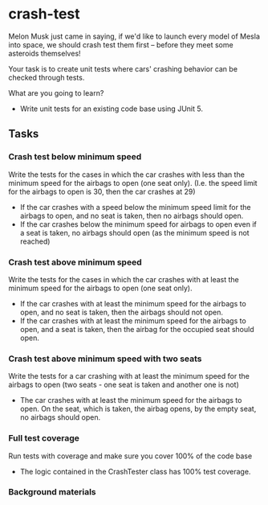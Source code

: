 # crash-test

Melon Musk just came in saying, if we'd like to launch every model of Mesla into space, we should crash test them
first – before they meet some asteroids themselves!

Your task is to create unit tests where cars' crashing behavior can be checked through tests.

What are you going to learn?

* Write unit tests for an existing code base using JUnit 5.

## Tasks

### Crash test below minimum speed

Write the tests for the cases in which the car crashes with less than the minimum speed for the airbags to open (one
seat only). (I.e. the speed limit for the airbags to open is 30, then the car crashes at 29)

* If the car crashes with a speed below the minimum speed limit for the airbags to open, and no seat is taken, then no
  airbags should open.
* If the car crashes below the minimum speed for airbags to open even if a seat is taken, no airbags should open (as the
  minimum speed is not reached)

### Crash test above minimum speed

Write the tests for the cases in which the car crashes with at least the minimum speed for the airbags to open (one seat
only).

* If the car crashes with at least the minimum speed for the airbags to open, and no seat is taken, then the airbags
  should not open.
* If the car crashes with at least the minimum speed for the airbags to open, and a seat is taken, then the airbag for
  the occupied seat should open.

### Crash test above minimum speed with two seats

Write the tests for a car crashing with at least the minimum speed for the airbags to open (two seats - one seat is
taken and another one is not)

* The car crashes with at least the minimum speed for the airbags to open. On the seat, which is taken, the airbag
  opens, by the empty seat, no airbags should open.

### Full test coverage

Run tests with coverage and make sure you cover 100% of the code base

* The logic contained in the CrashTester class has 100% test coverage.

### Background materials

[](../../IntroductionToJUnit.md)  
[](https://www.baeldung.com/junit-5)  
[](https://www.jetbrains.com/help/idea/running-test-with-coverage.html)  

